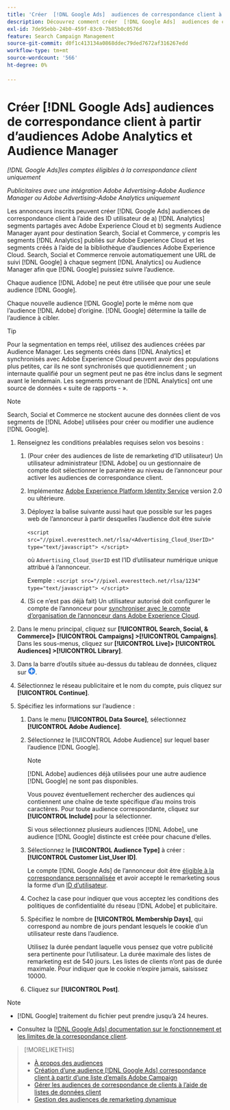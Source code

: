 ```yaml
---
title: 'Créer  [!DNL Google Ads]  audiences de correspondance client à partir d’audiences  [!DNL Adobe] '
description: Découvrez comment créer  [!DNL Google Ads]  audiences de correspondance client à partir de vos audiences Adobe Analytics et Audience Manager existantes.
exl-id: 7de95ebb-24b0-459f-83c0-7b85b0c0576d
feature: Search Campaign Management
source-git-commit: d0f1c413134a0868ddec79ded7672af316267edd
workflow-type: tm+mt
source-wordcount: '566'
ht-degree: 0%

---
```


# Créer [!DNL Google Ads] audiences de correspondance client à partir d’audiences Adobe Analytics et Audience Manager

*[!DNL Google Ads]les comptes éligibles à la correspondance client uniquement*

*Publicitaires avec une intégration Adobe Advertising-Adobe Audience Manager ou Adobe Advertising-Adobe Analytics uniquement*

Les annonceurs inscrits peuvent créer [!DNL Google Ads] audiences de correspondance client à l’aide des ID utilisateur de a) [!DNL Analytics] segments partagés avec Adobe Experience Cloud et b) segments Audience Manager ayant pour destination Search, Social et Commerce, y compris les segments [!DNL Analytics] publiés sur Adobe Experience Cloud et les segments créés à l’aide de la bibliothèque d’audiences Adobe Experience Cloud. Search, Social et Commerce renvoie automatiquement une URL de suivi [!DNL Google] à chaque segment [!DNL Analytics] ou Audience Manager afin que [!DNL Google] puissiez suivre l’audience.

Chaque audience [!DNL Adobe] ne peut être utilisée que pour une seule audience [!DNL Google].

Chaque nouvelle audience [!DNL Google] porte le même nom que l’audience [!DNL Adobe] d’origine. [!DNL Google] détermine la taille de l’audience à cibler.

>[!TIP]
>
>Pour la segmentation en temps réel, utilisez des audiences créées par Audience Manager. Les segments créés dans [!DNL Analytics] et synchronisés avec Adobe Experience Cloud peuvent avoir des populations plus petites, car ils ne sont synchronisés que quotidiennement ; un internaute qualifié pour un segment peut ne pas être inclus dans le segment avant le lendemain. Les segments provenant de [!DNL Analytics] ont une source de données « suite de rapports - ».

>[!NOTE]
>
>Search, Social et Commerce ne stockent aucune des données client de vos segments de [!DNL Adobe] utilisées pour créer ou modifier une audience [!DNL Google].

1. Renseignez les conditions préalables requises selon vos besoins :

   1. (Pour créer des audiences de liste de remarketing d’ID utilisateur) Un utilisateur administrateur [!DNL Adobe] ou un gestionnaire de compte doit sélectionner le paramètre au niveau de l’annonceur pour activer les audiences de correspondance client.

   1. Implémentez [Adobe Experience Platform Identity Service](https://experienceleague.adobe.com/docs/id-service/using/home.html?lang=fr) version 2.0 ou ultérieure.

   1. Déployez la balise suivante aussi haut que possible sur les pages web de l’annonceur à partir desquelles l’audience doit être suivie

      `<script src="//pixel.everesttech.net/rlsa/<Advertising_Cloud_UserID>" type="text/javascript"> </script>`

      où `Advertising_Cloud_UserID` est l’ID d’utilisateur numérique unique attribué à l’annonceur.

      Exemple : `<script src="//pixel.everesttech.net/rlsa/1234" type="text/javascript"> </script>`

   1. (Si ce n’est pas déjà fait) Un utilisateur autorisé doit configurer le compte de l’annonceur pour [synchroniser avec le compte d’organisation de l’annonceur dans Adobe Experience Cloud](/help/search-social-commerce/admin/sync-adobe-audiences.md).

1. Dans le menu principal, cliquez sur **[!UICONTROL Search, Social, & Commerce]> [!UICONTROL Campaigns] >[!UICONTROL Campaigns]**. Dans les sous-menus, cliquez sur **[!UICONTROL Live]> [!UICONTROL Audiences] >[!UICONTROL Library]**.

1. Dans la barre d’outils située au-dessus du tableau de données, cliquez sur ![Créer](/help/search-social-commerce/assets/add.png "Créer").

1. Sélectionnez le réseau publicitaire et le nom du compte, puis cliquez sur **[!UICONTROL Continue]**.

1. Spécifiez les informations sur l’audience :

   1. Dans le menu **[!UICONTROL Data Source]**, sélectionnez **[!UICONTROL Adobe Audience]**.

   1. Sélectionnez le [!UICONTROL Adobe Audience] sur lequel baser l’audience [!DNL Google].

      >[!NOTE]
      >
      >[!DNL Adobe] audiences déjà utilisées pour une autre audience [!DNL Google] ne sont pas disponibles.

      Vous pouvez éventuellement rechercher des audiences qui contiennent une chaîne de texte spécifique d’au moins trois caractères. Pour toute audience correspondante, cliquez sur **[!UICONTROL Include]** pour la sélectionner.

      Si vous sélectionnez plusieurs audiences [!DNL Adobe], une audience [!DNL Google] distincte est créée pour chacune d’elles.

   1. Sélectionnez le **[!UICONTROL Audience Type]** à créer : **[!UICONTROL Customer List_User ID]**.

      Le compte [!DNL Google Ads] de l’annonceur doit être [éligible à la correspondance personnalisée](https://support.google.com/adspolicy/answer/6299717) et avoir accepté le remarketing sous la forme d’un [ID d’utilisateur](https://support.google.com/google-ads/answer/9199250).

   1. Cochez la case pour indiquer que vous acceptez les conditions des politiques de confidentialité du réseau [!DNL Adobe] et publicitaire.

   1. Spécifiez le nombre de **[!UICONTROL Membership Days]**, qui correspond au nombre de jours pendant lesquels le cookie d’un utilisateur reste dans l’audience.

      Utilisez la durée pendant laquelle vous pensez que votre publicité sera pertinente pour l’utilisateur. La durée maximale des listes de remarketing est de 540 jours. Les listes de clients n’ont pas de durée maximale. Pour indiquer que le cookie n’expire jamais, saisissez 10000.

   1. Cliquez sur **[!UICONTROL Post]**.

>[!NOTE]
>
>* [!DNL Google] traitement du fichier peut prendre jusqu’à 24 heures.
>
>* Consultez la [[!DNL Google Ads] documentation sur le fonctionnement et les limites de la correspondance client](https://support.google.com/displayvideo/answer/9539301).

>[!MORELIKETHIS]
>
>* [À propos des audiences](audience-about.md)
>* [Création d’une audience  [!DNL Google Ads]  correspondance client à partir d’une liste d’emails Adobe Campaign](google-audience-from-campaign-email-list.md)
>* [Gérer les audiences de correspondance de clients à l’aide de listes de données client](audience-from-customer-data-list.md)
>* [Gestion des audiences de remarketing dynamique](audience-dynamic-remarketing-manage.md)
